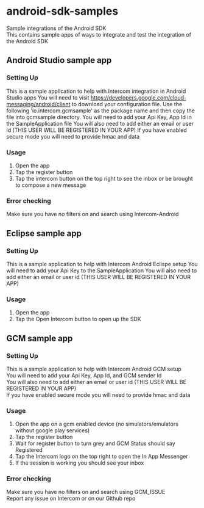 # android-sdk-samples
Sample integrations of the Android SDK  
This contains sample apps of ways to integrate and test the integration of the Android SDK

## Android Studio sample app
### Setting Up
This is a sample application to help with Intercom integration in Android Studio apps
You will need to visit https://developers.google.com/cloud-messaging/android/client to download your configuration file. Use the following 'io.intercom.gcmsample' as the package name and then copy the file into gcmsample directory.
You will need to add your Api Key, App Id in the SampleApplication file
You will also need to add either an email or user id (THIS USER WILL BE REGISTERED IN YOUR APP)
If you have enabled secure mode you will need to provide hmac and data
### Usage
 1. Open the app
 2. Tap the register button
 3. Tap the intercom button on the top right to see the inbox or be brought to compose a new message
### Error checking
Make sure you have no filters on and search using Intercom-Android

## Eclipse sample app
### Setting Up
This is a sample application to help with Intercom Android Eclispe setup
You will need to add your Api Key to the SampleApplication
You will also need to add either an email or user id (THIS USER WILL BE REGISTERED IN YOUR APP)
### Usage
 1. Open the app
 2. Tap the Open Intercom button to open up the SDK

## GCM sample app
### Setting Up
This is a sample application to help with Intercom Android GCM setup  
You will need to add your Api Key, App Id, and GCM sender Id  
You will also need to add either an email or user id (THIS USER WILL BE REGISTERED IN YOUR APP)  
If you have enabled secure mode you will need to provide hmac and data  
### Usage
 1. Open the app on a gcm enabled device (no simulators/emulators without google play services)  
 2. Tap the register button  
 3. Wait for register button to turn grey and GCM Status should say Registered  
 4. Tap the Intercom logo on the top right to open the In App Messenger  
 5. If the session is working you should see your inbox  

### Error checking
Make sure you have no filters on and search using GCM_ISSUE  
Report any issue on Intercom or on our Github repo  
